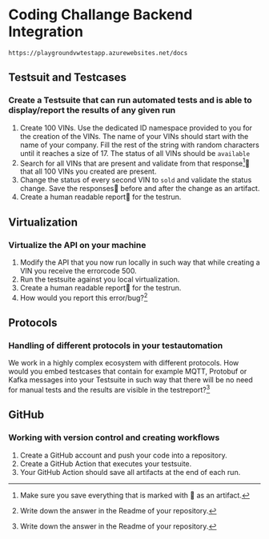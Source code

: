 # Coding Challange Backend Integration
`https://playgroundvwtestapp.azurewebsites.net/docs`
## Testsuit and Testcases
### Create a Testsuite that can run automated tests and is able to display/report the results of any given run
1. Create 100 VINs. Use the dedicated ID namespace provided to you for the creation of the VINs. The name of your VINs should start with the name of your company. Fill the rest of the string with random characters until it reaches a size of 17. The status of all VINs should be `available`
2. Search for all VINs that are present and validate from that response[^1]📄 that all 100 VINs you created are present. 
3. Change the status of every second VIN to `sold` and validate the status change. Save the responses📄 before and after the change as an artifact. 
4. Create a human readable report📄 for the testrun.

## Virtualization 
### Virtualize the API on your machine
1. Modify the API that you now run locally in such way that while creating a VIN you receive the errorcode 500.
2. Run the testsuite against you local virtualization.
3. Create a human readable report📄 for the testrun.
4. How would you report this error/bug?[^2]

## Protocols 
### Handling of different protocols in your testautomation
We work in a highly complex ecosystem with different protocols. How would you embed testcases that contain for example MQTT, Protobuf or Kafka messages into your Testsuite in such way that there will be no need for manual tests and the results are visible in the testreport?[^2]

## GitHub
### Working with version control and creating workflows
1. Create a GitHub account and push your code into a repository.
2. Create a GitHub Action that executes your testsuite. 
3. Your GitHub Action should save all artifacts at the end of each run.

[^1]: Make sure you save everything that is marked with 📄 as an artifact.
[^2]: Write down the answer in the Readme of your repository.
